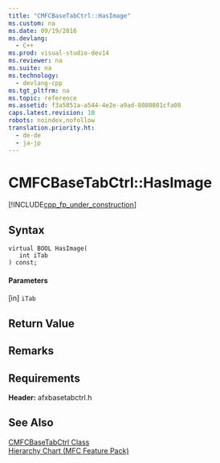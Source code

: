 ```yaml
---
title: "CMFCBaseTabCtrl::HasImage"
ms.custom: na
ms.date: 09/19/2016
ms.devlang: 
  - C++
ms.prod: visual-studio-dev14
ms.reviewer: na
ms.suite: na
ms.technology: 
  - devlang-cpp
ms.tgt_pltfrm: na
ms.topic: reference
ms.assetid: f3a5851a-a544-4e2e-a9ad-8080801cfa08
caps.latest.revision: 10
robots: noindex,nofollow
translation.priority.ht: 
  - de-de
  - ja-jp
---
```

# CMFCBaseTabCtrl::HasImage
[!INCLUDE[cpp_fp_under_construction](../vs140/includes/cpp_fp_under_construction_md.md)]  
  
## Syntax  
  
```  
virtual BOOL HasImage(  
   int iTab  
) const;  
```  
  
#### Parameters  
 [in] `iTab`  
  
## Return Value  
  
## Remarks  
  
## Requirements  
 **Header:** afxbasetabctrl.h  
  
## See Also  
 [CMFCBaseTabCtrl Class](../vs140/CMFCBaseTabCtrl-Class.md)   
 [Hierarchy Chart (MFC Feature Pack)](../vs140/Hierarchy-Chart.md)